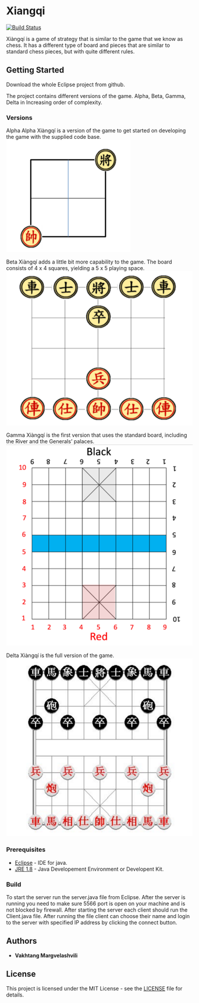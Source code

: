 # Xiangqi 

[![Build Status](https://travis-ci.org/GreedyAlchemist/Xiangqi.svg?branch=master)](https://travis-ci.org/GreedyAlchemist/Xiangqi)

Xiàngqí is a game of strategy that is similar to the game that we know as chess. It has a different type of board and pieces that are similar to standard chess pieces, but with quite different rules.



## Getting Started

Download the whole Eclipse project from github.

The project contains different versions of the game. Alpha, Beta, Gamma, Delta in Increasing order of complexity. 

### Versions

Alpha   Alpha Xiàngqí is a version of the game to get started on developing the game with the supplied code base. 
![Alpha Xiangqi](images/AlphaXiangqi.PNG?raw=true "Alpha")

Beta    Xiàngqí adds a little bit more capability to the game. The board consists of 4 x 4 squares, yielding a 5 x 5 playing space.
![Beta Xiangqi](images/BetaXiangqi.PNG?raw=true "Beta")

Gamma	Xiàngqí is the first version that uses the standard board, including the River and the Generals’ palaces.
![Gamma Xiangqi](images/Xiangqi.PNG?raw=true "Gamma")

Delta   Xiàngqí is the full version of the game.
![Delta Xiangqi](images/XiangqiBoard.PNG?raw=true "Delta")



### Prerequisites

* [Eclipse](https://www.eclipse.org/downloads/) - IDE for java.
* [JRE 1.8](http://www.oracle.com/technetwork/java/javase/downloads/jre8-downloads-2133155.html) - Java Developement Environment or Developent Kit.

### Build

To start the server run the server.java file from Eclipse. 
After the server is running you need to make sure 5566 port is open on your machine and is not blocked by firewall.
After starting the server each client should run the Client.java file. 
After running the file client can choose their name and login to the server with specified IP address by clicking the connect button.


## Authors

* **Vakhtang Margvelashvili** 

## License

This project is licensed under the MIT License - see the [LICENSE](LICENSE) file for details.